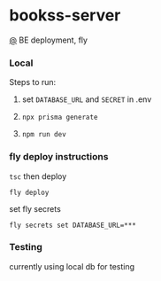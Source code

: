 # bookss-server

[@](https://bookkss.fly.dev) BE deployment, fly

### Local

Steps to run:

1. set `DATABASE_URL` and `SECRET` in .env

1. `npx prisma generate`

1. `npm run dev`

### fly deploy instructions

`tsc` then deploy

```
fly deploy
```

set fly secrets

```
fly secrets set DATABASE_URL=***
```

### Testing

currently using local db for testing
